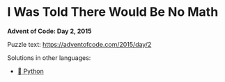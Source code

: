 # I Was Told There Would Be No Math

**Advent of Code: Day 2, 2015**

Puzzle text: <https://adventofcode.com/2015/day/2>

Solutions in other languages:

- [🐍 Python](../../../../python/2015/02_i_was_told_there_would_be_no_math/README.md)
